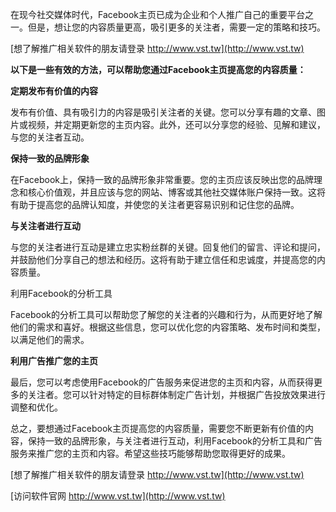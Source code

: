 在现今社交媒体时代，Facebook主页已成为企业和个人推广自己的重要平台之一。但是，想让您的内容质量更高，吸引更多的关注者，需要一定的策略和技巧。

[想了解推广相关软件的朋友请登录 http://www.vst.tw](http://www.vst.tw)

**以下是一些有效的方法，可以帮助您通过Facebook主页提高您的内容质量：**

**定期发布有价值的内容**

发布有价值、具有吸引力的内容是吸引关注者的关键。您可以分享有趣的文章、图片或视频，并定期更新您的主页内容。此外，还可以分享您的经验、见解和建议，与您的关注者互动。

**保持一致的品牌形象**

在Facebook上，保持一致的品牌形象非常重要。您的主页应该反映出您的品牌理念和核心价值观，并且应该与您的网站、博客或其他社交媒体账户保持一致。这将有助于提高您的品牌认知度，并使您的关注者更容易识别和记住您的品牌。

**与关注者进行互动**

与您的关注者进行互动是建立忠实粉丝群的关键。回复他们的留言、评论和提问，并鼓励他们分享自己的想法和经历。这将有助于建立信任和忠诚度，并提高您的内容质量。

利用Facebook的分析工具

Facebook的分析工具可以帮助您了解您的关注者的兴趣和行为，从而更好地了解他们的需求和喜好。根据这些信息，您可以优化您的内容策略、发布时间和类型，以满足他们的需求。

**利用广告推广您的主页**

最后，您可以考虑使用Facebook的广告服务来促进您的主页和内容，从而获得更多的关注者。您可以针对特定的目标群体制定广告计划，并根据广告投放效果进行调整和优化。

总之，要想通过Facebook主页提高您的内容质量，需要您不断更新有价值的内容，保持一致的品牌形象，与关注者进行互动，利用Facebook的分析工具和广告服务来推广您的主页和内容。希望这些技巧能够帮助您取得更好的成果。

[想了解推广相关软件的朋友请登录 http://www.vst.tw](http://www.vst.tw)


[访问软件官网 http://www.vst.tw](http://www.vst.tw)
